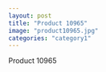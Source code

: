 ```yaml
---
layout: post
title: "Product 10965"
image: "product10965.jpg"
categories: "category1"
---
```

Product 10965
